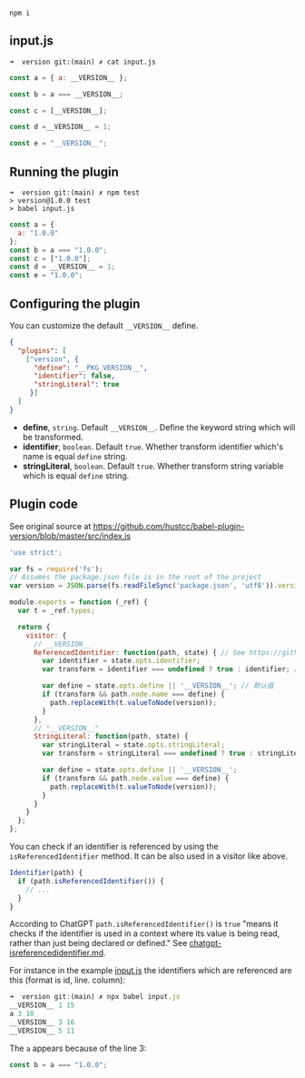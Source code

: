 ```
npm i 
```
## input.js
`➜  version git:(main) ✗ cat input.js`
```js  
const a = { a: __VERSION__ };

const b = a === __VERSION__;

const c = [__VERSION__];

const d =__VERSION__ = 1;

const e = "__VERSION__";
```

## Running the plugin

```
➜  version git:(main) ✗ npm test
> version@1.0.0 test
> babel input.js
```
```js
const a = {
  a: "1.0.0"
};
const b = a === "1.0.0";
const c = ["1.0.0"];
const d = __VERSION__ = 1;
const e = "1.0.0";
```

## Configuring the plugin

You can customize the default `__VERSION__` define.

```json
{
  "plugins": [
    ["version", {
      "define": "__PKG_VERSION__",
      "identifier": false,
      "stringLiteral": true 
     }]
  ]
}
```

 - **define**, `string`. Default `__VERSION__`. Define the keyword string which will be transformed.
 - **identifier**, `boolean`. Default `true`. Whether transform identifier which's name is equal `define` string.
 - **stringLiteral**, `boolean`. Default `true`. Whether transform string variable which is equal `define` string.


## Plugin code

See original source at https://github.com/hustcc/babel-plugin-version/blob/master/src/index.js

```js
'use strict';

var fs = require('fs');
// Assumes the package.json file is in the root of the project
var version = JSON.parse(fs.readFileSync('package.json', 'utf8')).version;

module.exports = function (_ref) {
  var t = _ref.types;

  return {
    visitor: {
      // __VERSION__
      ReferencedIdentifier: function(path, state) { // See https://github.com/jamiebuilds/babel-handbook/blob/master/translations/en/plugin-handbook.md#toc-check-if-an-identifier-is-referenced
        var identifier = state.opts.identifier;
        var transform = identifier === undefined ? true : identifier; // 默认转换

        var define = state.opts.define || '__VERSION__'; // 默认值
        if (transform && path.node.name === define) {
          path.replaceWith(t.valueToNode(version));
        }
      },
      // "__VERSION__"
      StringLiteral: function(path, state) {
        var stringLiteral = state.opts.stringLiteral;
        var transform = stringLiteral === undefined ? true : stringLiteral;

        var define = state.opts.define || '__VERSION__';
        if (transform && path.node.value === define) {
          path.replaceWith(t.valueToNode(version));
        }
      }
    }
  };
};
```

You can check if an identifier is referenced by using the `isReferencedIdentifier` method. It can be also used in a visitor like above.

```js
Identifier(path) {
  if (path.isReferencedIdentifier()) {
    // ...
  }
}
```

According to ChatGPT `path.isReferencedIdentifier()` is `true` "means it checks if the identifier is used in a context where its value is being read, rather than just being declared or defined." See [chatgpt-isreferencedidentifier.md](chatgpt-isreferencedidentifier.md).

For instance in the example [input.js](input.js) the identifiers which are referenced are this (format is id, line. column):

```js
➜  version git:(main) ✗ npx babel input.js     
__VERSION__ 1 15
a 3 10
__VERSION__ 3 16
__VERSION__ 5 11
```
The `a` appears because of the line 3:

```js 
const b = a === "1.0.0";
```


